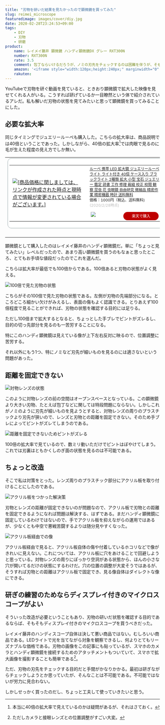 ```yaml
---
title: "刃物を研いだ結果を見たかったので顕微鏡を買ってみた"
slug: reimei_microscope
featuredimage: images/cover/diy.jpg
date: 2020-02-28T23:24:53+09:00
tags:
    - DIY
    - 刃物
    - 研磨
product:
    name: レイメイ藤井 顕微鏡 ハンディ顕微鏡DX グレー RXT300N
    number: RXT300N
    rate: 3.5
    comment: 包丁ならいけるだろうが、ノミの刃先をチェックするのは困難を伴うが、そもそも想定されない使い方になると思われる。
    amazon: '<iframe style="width:120px;height:240px;" marginwidth="0" marginheight="0" scrolling="no" frameborder="0" src="//rcm-fe.amazon-adsystem.com/e/cm?lt1=_blank&bc1=000000&IS2=1&bg1=FFFFFF&fc1=000000&lc1=0000FF&t=illusionspace-22&language=ja_JP&o=9&p=8&l=as4&m=amazon&f=ifr&ref=as_ss_li_til&asins=B07CNHWBNK&linkId=a6d05d4b5d8e188c6ee8fbb2938717d6"></iframe>'
    rakuten: 
---
```


YouTubeで刃物を研ぐ動画を見ていると、ときおり顕微鏡で拡大した映像を見せてくれる人がいる。こうすれば研げているか一目瞭然という体で紹介されているアレだ。私も解いだ刃物の状態を見てみたいと思って顕微鏡を買ってみることにした。

<!--more-->

## 必要な拡大率

同じタイミングでジュエリールーペも購入した。こちらの拡大率は、商品説明では40倍ということであった。しかしながら、40倍の拡大率[^1]では肉眼で見るのに毛が生えた程度の見え方でしか無い。

<table border="0" cellpadding="0" cellspacing="0"><tr><td><div style="border:1px solid #95a5a6;border-radius:.75rem;background-color:#FFFFFF;width:504px;margin:0px;padding:5px;text-align:center;overflow:hidden;"><table><tr><td style="width:240px"><a href="https://hb.afl.rakuten.co.jp/hgc/1a95aebc.cf9d97fb.1a95aebd.cd8bbec8/?pc=https%3A%2F%2Fitem.rakuten.co.jp%2Fshopworld%2F000000118110%2F&link_type=picttext&ut=eyJwYWdlIjoiaXRlbSIsInR5cGUiOiJwaWN0dGV4dCIsInNpemUiOiIyNDB4MjQwIiwibmFtIjoxLCJuYW1wIjoicmlnaHQiLCJjb20iOjEsImNvbXAiOiJkb3duIiwicHJpY2UiOjEsImJvciI6MSwiY29sIjoxLCJiYnRuIjoxLCJwcm9kIjowfQ%3D%3D" target="_blank" rel="nofollow noopener noreferrer" style="word-wrap:break-word;"  ><img src="https://hbb.afl.rakuten.co.jp/hgb/1a95aebc.cf9d97fb.1a95aebd.cd8bbec8/?me_id=1231528&item_id=10137745&m=https%3A%2F%2Fthumbnail.image.rakuten.co.jp%2F%400_mall%2Fshopworld%2Fcabinet%2F05902777%2F06256999%2F000000118110-1.jpg%3F_ex%3D80x80&pc=https%3A%2F%2Fthumbnail.image.rakuten.co.jp%2F%400_mall%2Fshopworld%2Fcabinet%2F05902777%2F06256999%2F000000118110-1.jpg%3F_ex%3D240x240&s=240x240&t=picttext" border="0" style="margin:2px" alt="[商品価格に関しましては、リンクが作成された時点と現時点で情報が変更されている場合がございます。]" title="[商品価格に関しましては、リンクが作成された時点と現時点で情報が変更されている場合がございます。]"></a></td><td style="vertical-align:top;width:248px;"><p style="font-size:12px;line-height:1.4em;text-align:left;margin:0px;padding:2px 6px;word-wrap:break-word"><a href="https://hb.afl.rakuten.co.jp/hgc/1a95aebc.cf9d97fb.1a95aebd.cd8bbec8/?pc=https%3A%2F%2Fitem.rakuten.co.jp%2Fshopworld%2F000000118110%2F&link_type=picttext&ut=eyJwYWdlIjoiaXRlbSIsInR5cGUiOiJwaWN0dGV4dCIsInNpemUiOiIyNDB4MjQwIiwibmFtIjoxLCJuYW1wIjoicmlnaHQiLCJjb20iOjEsImNvbXAiOiJkb3duIiwicHJpY2UiOjEsImJvciI6MSwiY29sIjoxLCJiYnRuIjoxLCJwcm9kIjowfQ%3D%3D" target="_blank" rel="nofollow noopener noreferrer" style="word-wrap:break-word;"  >ルーペ 携帯 LED 拡大鏡 ジュエリールーペ ライト ライト付き 40倍 ケース入り ブラックライト 2種類 拡大 小型 宝石 ジュエリー 鑑定 読書 工作 修理 裁縫 校正 校閲 観察 昆虫 花 虫眼鏡 自由研究 微細品 精密作業 精密機器 時計 送料無料</a><br><span >価格：1000円（税込、送料無料)</span> <span style="color:#BBB">(2020/2/28時点)</span></p><div style="margin:10px;"><a href="https://hb.afl.rakuten.co.jp/hgc/1a95aebc.cf9d97fb.1a95aebd.cd8bbec8/?pc=https%3A%2F%2Fitem.rakuten.co.jp%2Fshopworld%2F000000118110%2F&link_type=picttext&ut=eyJwYWdlIjoiaXRlbSIsInR5cGUiOiJwaWN0dGV4dCIsInNpemUiOiIyNDB4MjQwIiwibmFtIjoxLCJuYW1wIjoicmlnaHQiLCJjb20iOjEsImNvbXAiOiJkb3duIiwicHJpY2UiOjEsImJvciI6MSwiY29sIjoxLCJiYnRuIjoxLCJwcm9kIjowfQ%3D%3D" target="_blank" rel="nofollow noopener noreferrer" style="word-wrap:break-word;"  ><img src="https://static.affiliate.rakuten.co.jp/makelink/rl.svg" style="float:left;max-height:27px;width:auto;margin-top:0"></a><a href="https://hb.afl.rakuten.co.jp/hgc/1a95aebc.cf9d97fb.1a95aebd.cd8bbec8/?pc=https%3A%2F%2Fitem.rakuten.co.jp%2Fshopworld%2F000000118110%2F%3Fscid%3Daf_pc_bbtn&m=%3Fscid%3Daf_pc_bbtn&link_type=picttext&ut=eyJwYWdlIjoiaXRlbSIsInR5cGUiOiJwaWN0dGV4dCIsInNpemUiOiIyNDB4MjQwIiwibmFtIjoxLCJuYW1wIjoicmlnaHQiLCJjb20iOjEsImNvbXAiOiJkb3duIiwicHJpY2UiOjEsImJvciI6MSwiY29sIjoxLCJiYnRuIjoxLCJwcm9kIjowfQ==" target="_blank" rel="nofollow noopener noreferrer" style="word-wrap:break-word;"  ><div style="float:right;width:41%;height:27px;background-color:#bf0000;color:#fff !important;font-size:12px;font-weight:500;line-height:27px;margin-left:1px;padding: 0 12px;border-radius:16px;cursor:pointer;text-align:center;">楽天で購入</div></a></div></td><tr></table></div><br><p style="color:#000000;font-size:12px;line-height:1.4em;margin:5px;word-wrap:break-word"></p></td></tr></table>

顕微鏡として購入したのはレイメイ藤井のハンディ顕微鏡だ。単に「ちょっと見てみたい」レベルだったので、あまり高い顕微鏡を買うのもなぁと思ったところ、とてもお手頃な値段だったのでこれを選んだ。

こちらは拡大率が最低でも100倍からである。100倍あると刃物の状態がよく見える。

![100倍で見た刃物の状態](brade_x100_without_board.jpg)

こちらがその100倍で見た刃物の状態である。左側が刃物の先端部分になる。ところどころ細かい欠けがみえるし、表面の傷もよく認識できる。とりあえず100倍程度で見ることができれば、刃物の状態を確認する目的には足りる。

ただし100倍まで拡大するとなると、ちょっとした手ブレでピントがズレるし、目的の切っ先部分を見るのも一苦労することになる。

特にこのハンディ顕微鏡は見えている像が上下左右反対に映るので、位置調整に苦労する。

それ以外にもう1つ、特にノミなど刃先が細いものを見るのには適さないという問題があった。

## 距離を固定できない

![対物レンズの状態](microscope_bottom.jpg)

このように対物レンズの前の空間はオープンスペースとなっている。この顕微鏡より大きい刃物、たとえば包丁などに関しては特段問題にならない。しかしこれがノミのように刃先が細いものを見ようとすると、対物レンズの周りのプラスチックより刃先が狭いので、レンズと刃物との距離を固定できない。そのため手ブレによってピントがズレてしまうのである。

![距離を固定できないためピントがズレる](cannot_fixed_range.jpg)

100倍の拡大率で見ているので、数ミリ動いただけでピントはぼやけてしまう。これでは刃裏はともかくしのぎ面の状態を見るのは不可能である。

## ちょっと改造

そこで私は対策をとった。レンズ周りのプラスチック部分にアクリル板を取り付けることにしたのである。

![アクリル板をつかった解決策](solution.jpg)

刃物とレンズの距離が固定できないのが問題なので、アクリル板で刃物との距離を固定できるようになれば問題は解決する、はずである。まだハンディ顕微鏡に固定しているわけではないので、手でアクリル板を抑えながらの運用ではあるが、少なくとも中空で悪戦苦闘するよりは随分見やすくなった。

![アクリル板経由での像](brade_x100_with_board.jpg)

アクリル板経由で見ると、アクリル板自体の傷や付着しているホコリなどで像がきれいに見えない。これについては、アクリル板に穴をあけることで回避しようと思っている。対物レンズの周りにぽっかり空洞がある状態から、ほんの小さな穴が開いてるだけの状態にするわけだ。穴の位置の調整が大変そうではあるが、そうすれば刃物との距離はアクリル板で固定でき、見る像自体はダイレクトな像にできる。

## 研ぎの練習のためならディスプレイ付きのマイクロスコープがよい

そういった改造が必要ということもあり、刃物の研いだ状態を確認する目的であるならば、そもそもディスプレイ付きのマイクロスコープを買うべきだった。

レイメイ藤井のハンディスコープ自体は決して悪い商品ではない。むしろいい商品である。LEDライトで光を当てながら対象を観察できるし、何よりとてもリーズナブルな価格である。刃物の画像をこの記事にも貼っているが、スマホのカメラとハンディ顕微鏡を接続するためのアタッチメントもついていて、スマホで拡大画像を撮影することも簡単である[^2]。

ただ、刃物の刃先をチェックする目的だと手間がかなりかかる。最初は研ぎながらチェックしようとか思っていたが、そんなことは不可能である。不可能ではないが労力に見合わない。

しかしせっかく買ったのだし、ちょっと工夫して使っていきたいと思う。

[^1]: 本当に40倍の拡大率で見えているのかは疑問があるが、それはさておく。
[^2]: ただしカメラと接眼レンズとの位置調整がすごい大変。